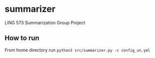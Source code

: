 # summarizer
LING 573 Summarization Group Project

## How to run

From home directory run `python3 src/summarizer.py -c config_un.yml`
